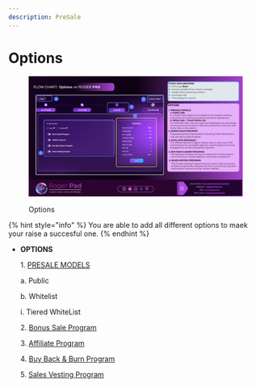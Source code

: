 ```yaml
---
description: PreSale
---
```


# Options

<figure><img src="../../../.gitbook/assets/Options.png" alt=""><figcaption><p>Options</p></figcaption></figure>

{% hint style="info" %}
You are able to add all different options to maek your raise a succesful one.
{% endhint %}

*   **OPTIONS**

    1\.     [ PRESALE MODELS](presale-models.md)

    &#x20;       a.     Public

    &#x20;       b.     Whitelist

    &#x20;             i.     Tiered WhiteList

    2\.     [Bonus Sale Program](bonus-sale-program.md)

    3\.     [Affiliate Program](affiliate-program.md)

    4\.     [Buy Back & Burn Program](buy-back-and-burn-program.md)

    5\.     [Sales Vesting Program](sales-vesting-program.md)

